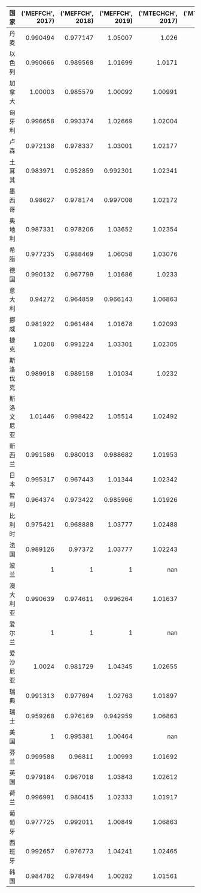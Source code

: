 | 国家       |   ('MEFFCH', 2017) |   ('MEFFCH', 2018) |   ('MEFFCH', 2019) |   ('MTECHCH', 2017) |   ('MTECHCH', 2018) |   ('MTECHCH', 2019) |   ('MQ', 2017) |   ('MQ', 2018) |   ('MQ', 2019) |
|:-----------|-------------------:|-------------------:|-------------------:|--------------------:|--------------------:|--------------------:|---------------:|---------------:|---------------:|
| 丹麦       |           0.990494 |           0.977147 |           1.05007  |             1.026   |             1.03483 |            0.969455 |       1.01624  |       1.01118  |       1.018    |
| 以色列     |           0.990666 |           0.989568 |           1.01699  |             1.0171  |             1.03669 |            1.00288  |       1.00761  |       1.02588  |       1.01992  |
| 加拿大     |           1.00003  |           0.985579 |           1.00092  |             1.00991 |             1.02088 |            0.997874 |       1.00994  |       1.00616  |       0.998797 |
| 匈牙利     |           0.996658 |           0.993374 |           1.02669  |             1.02004 |             1.03624 |            0.997381 |       1.01663  |       1.02938  |       1.024    |
| 卢森       |           0.972138 |           0.978337 |           1.03001  |             1.02177 |             1.03094 |            0.970732 |       0.9933   |       1.0086   |       0.999867 |
| 土耳其     |           0.983971 |           0.952859 |           0.992301 |             1.02341 |             1.03537 |            0.97932  |       1.007    |       0.986557 |       0.97178  |
| 墨西哥     |           0.98627  |           0.978174 |           0.997008 |             1.02172 |             1.03575 |            0.987748 |       1.0077   |       1.01314  |       0.984793 |
| 奥地利     |           0.987331 |           0.978206 |           1.03652  |             1.02354 |             1.03413 |            0.964888 |       1.01058  |       1.01159  |       1.00013  |
| 希腊       |           0.977235 |           0.988469 |           1.06058  |             1.03076 |             1.03468 |            0.967859 |       1.00729  |       1.02275  |       1.02649  |
| 德国       |           0.990132 |           0.967799 |           1.01686  |             1.0233  |             1.03322 |            0.977556 |       1.01321  |       0.999951 |       0.994033 |
| 意大利     |           0.94272  |           0.964859 |           0.966143 |             1.06863 |             1.0399  |            1.04654  |       1.00741  |       1.00335  |       1.0111   |
| 挪威       |           0.981922 |           0.961484 |           1.01678  |             1.02093 |             1.03072 |            0.972106 |       1.00247  |       0.991019 |       0.988414 |
| 捷克       |           1.0208   |           0.991224 |           1.03301  |             1.02305 |             1.03234 |            0.984255 |       1.04433  |       1.02328  |       1.01674  |
| 斯洛伐克   |           0.989918 |           0.989158 |           1.01034  |             1.0232  |             1.03213 |            0.997483 |       1.01289  |       1.02094  |       1.0078   |
| 斯洛文尼亚 |           1.01446  |           0.998422 |           1.05514  |             1.02492 |             1.0349  |            0.977773 |       1.03975  |       1.03327  |       1.03168  |
| 新西兰     |           0.991586 |           0.980013 |           0.988682 |             1.01953 |             1.0272  |            1.0182   |       1.01095  |       1.00667  |       1.00668  |
| 日本       |           0.995317 |           0.967443 |           1.01344  |             1.02342 |             1.03613 |            0.994965 |       1.01863  |       1.0024   |       1.00834  |
| 智利       |           0.964374 |           0.973422 |           0.985966 |             1.01926 |             1.03635 |            0.999556 |       0.982951 |       1.00881  |       0.985528 |
| 比利时     |           0.975421 |           0.968888 |           1.03777  |             1.02488 |             1.034   |            0.963928 |       0.999689 |       1.00183  |       1.00033  |
| 法国       |           0.989126 |           0.97372  |           1.03777  |             1.02243 |             1.03303 |            0.965758 |       1.01131  |       1.00589  |       1.00224  |
| 波兰       |           1        |           1        |           1        |           nan       |           nan       |          nan        |     nan        |     nan        |     nan        |
| 澳大利亚   |           0.990639 |           0.974611 |           0.996264 |             1.01637 |             1.0268  |            0.983387 |       1.00686  |       1.00073  |       0.979712 |
| 爱尔兰     |           1        |           1        |           1        |           nan       |           nan       |          nan        |     nan        |     nan        |     nan        |
| 爱沙尼亚   |           1.0024   |           0.981729 |           1.04345  |             1.02655 |             1.03478 |            0.970968 |       1.02902  |       1.01587  |       1.01316  |
| 瑞典       |           0.991313 |           0.977694 |           1.02763  |             1.01897 |             1.02962 |            0.975828 |       1.01012  |       1.00665  |       1.00279  |
| 瑞士       |           0.959268 |           0.976169 |           0.942959 |             1.06863 |             1.0399  |            1.05781  |       1.0251   |       1.01511  |       0.997473 |
| 美国       |           1        |           0.995381 |           1.00464  |           nan       |           nan       |          nan        |     nan        |     nan        |     nan        |
| 芬兰       |           0.999588 |           0.96811  |           1.00993  |             1.01692 |             1.02737 |            0.984731 |       1.0165   |       0.994612 |       0.994509 |
| 英国       |           0.979184 |           0.967018 |           1.03843  |             1.02612 |             1.0348  |            0.968684 |       1.00476  |       1.00067  |       1.00591  |
| 荷兰       |           0.996991 |           0.980415 |           1.02333  |             1.01917 |             1.02968 |            0.97959  |       1.01611  |       1.00951  |       1.00244  |
| 葡萄牙     |           0.977725 |           0.992011 |           1.00849  |             1.06863 |             1.0399  |            1.02247  |       1.04482  |       1.03159  |       1.03115  |
| 西班牙     |           0.992657 |           0.976773 |           1.04241  |             1.02465 |             1.03499 |            0.965836 |       1.01713  |       1.01095  |       1.0068   |
| 韩国       |           0.984782 |           0.978494 |           1.00282  |             1.01561 |             1.02555 |            0.995106 |       1.00016  |       1.0035   |       0.997911 |